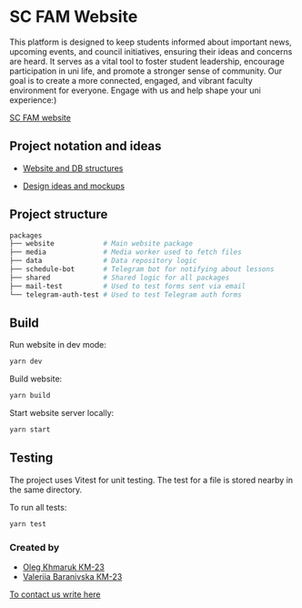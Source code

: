 # SC FAM Website
This platform is designed to keep students informed about important news, upcoming events, and council initiatives, ensuring their ideas and concerns are heard. It serves as a vital tool to foster student leadership, encourage participation in uni life, and promote a stronger sense of community. Our goal is to create a more connected, engaged, and vibrant faculty environment for everyone. Engage with us and help shape your uni experience:)

[SC FAM website](https://sc-fam.org/)

## Project notation and ideas
- [Website and DB structures](https://miro.com/welcomeonboard/d2V4b2Z1cDFjMlVKdXNXSkd2WUxBTE1LeDVncGR3ZmRpOGRTTzRuQVlJWFhFU3lUbTVQei9tOE11UHhxckROeUdLTS9IKytyTm40TFlNd015SDR6K3FRNzZxU3JHaUpkWHR2eGpJeERWaWpwWkJtL3A0d1V2aFZKKzEydHdDeUdzVXVvMm53MW9OWFg5bkJoVXZxdFhRPT0hdjE=?share_link_id=503172973970)

- [Design ideas and mockups](https://www.figma.com/design/Vcf6rhZOLasv6mF4tE3M32/site-sc-fam?m=auto&t=yEhCsyhIOVcBc5io-6)


## Project structure

```sh
packages
├── website            # Main website package
├── media              # Media worker used to fetch files
├── data               # Data repository logic
├── schedule-bot       # Telegram bot for notifying about lessons
├── shared             # Shared logic for all packages
├── mail-test          # Used to test forms sent via email
└── telegram-auth-test # Used to test Telegram auth forms   
```

## Build

Run website in dev mode:

```sh
yarn dev
```

Build website:

```sh
yarn build 
```

Start website server locally:

```sh
yarn start
```

## Testing

The project uses Vitest for unit testing. The test for a file is stored nearby in the same directory. 

To run all tests:

```sh
yarn test 
```

### Created by
- [Oleg Khmaruk КМ-23](https://github.com/pelmenstar1)
- [Valeriia Baranivska КМ-23]( https://github.com/ValeriiaBaranivska)


[To contact us write here ](https://t.me/fpm_sc_bot)

